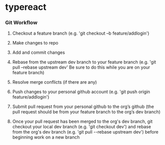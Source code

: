 # typereact

### Git Workflow
1. Checkout a feature branch (e.g. 'git checkout –b feature/addlogin')

2. Make changes to repo

3. Add and commit changes

4. Rebase from the upstream dev branch to your feature branch (e.g. 'git pull –rebase upstream dev' Be sure to do this while you are on your feature branch)

5. Resolve merge conflicts (if there are any)

6. Push changes to your personal github account (e.g. 'git push origin feature/addlogin')

7. Submit pull request from your personal github to the org’s github (the pull request should be from your feature branch to the org’s dev branch)

8. Once your pull request has been merged to the org's dev branch, git checkout your local dev branch (e.g. 'git checkout dev') and rebase from the org's dev branch (e.g. 'git pull --rebase upstream dev') before beginning work on a new branch
